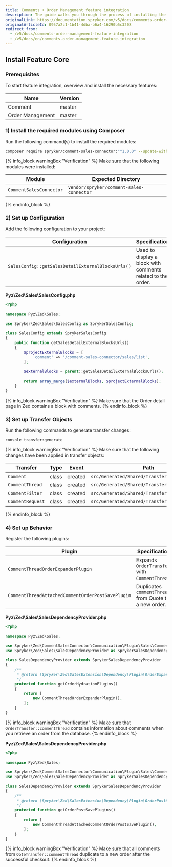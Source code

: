 ```yaml
---
title: Comments + Order Management feature integration
description: The guide walks you through the process of installing the Comments + Order Management feature into the project.
originalLink: https://documentation.spryker.com/v5/docs/comments-order-management-feature-integration
originalArticleId: 0957a2c1-1b41-4dba-b6a4-16290b5c3208
redirect_from:
  - /v5/docs/comments-order-management-feature-integration
  - /v5/docs/en/comments-order-management-feature-integration
---
```


## Install Feature Core
### Prerequisites
To start feature integration, overview and install the necessary features:

| Name | Version |
| --- | --- |
| Comment | master |
| Order Management | master |

### 1) Install the required modules using Composer
Run the following command(s) to install the required modules:

```bash
composer require spryker/comment-sales-connector:"^1.0.0" --update-with-dependencies
```
{% info_block warningBox "Verification" %}
Make sure that the following modules were installed:<table><thead><tr><th>Module</th><th>Expected Directory</th></tr></thead><tbody><tr><td>`CommentSalesConnector`</td><td>`vendor/spryker/comment-sales-connector`</td></tr></tbody></table>
{% endinfo_block %}

### 2) Set up Configuration
Add the following configuration to your project:

| Configuration | Specification | Namespace |
| --- | --- | --- |
| `SalesConfig::getSalesDetailExternalBlocksUrls()` | Used to display a block with comments related to the order. | `Pyz\Zed\Sales` |

**Pyz\Zed\Sales\SalesConfig.php**
    
```php
<?php
 
namespace Pyz\Zed\Sales;
 
use Spryker\Zed\Sales\SalesConfig as SprykerSalesConfig;
 
class SalesConfig extends SprykerSalesConfig
{
	public function getSalesDetailExternalBlocksUrls()
	{
		$projectExternalBlocks = [
			'comment' => '/comment-sales-connector/sales/list',
		];
 
		$externalBlocks = parent::getSalesDetailExternalBlocksUrls();
 
		return array_merge($externalBlocks, $projectExternalBlocks);
	}
}
```

{% info_block warningBox "Verification" %}
Make sure that the Order detail page in Zed contains a block with comments.
{% endinfo_block %}

### 3) Set up Transfer Objects
Run the following commands to generate transfer changes:

```bash
console transfer:generate
```

{% info_block warningBox "Verification" %}
Make sure that the following changes have been applied in transfer objects:<table><thead><tr><th>Transfer</th><th>Type</th><th>Event</th><th>Path</th></tr></thead><tbody><tr><td>`Comment`</td><td>class</td><td>created</td><td>`src/Generated/Shared/Transfer/Comment`</td></tr><tr><td>`CommentThread`</td><td>class</td><td>created</td><td>`src/Generated/Shared/Transfer/CommentThread`</td></tr><tr><td>`CommentFilter`</td><td>class</td><td>created</td><td>`src/Generated/Shared/Transfer/CommentFilter`</td></tr><tr><td>`CommentRequest`</td><td>class</td><td>created</td><td>`src/Generated/Shared/Transfer/CommentRequest`</td></tr></tbody></table>
{% endinfo_block %}

### 4) Set up Behavior
Register the following plugins:

| Plugin | Specification | Prerequisites | Namespace |
| --- | --- | --- | --- |
| `CommentThreadOrderExpanderPlugin` | Expands `OrderTransfer` with `CommentThread`. | None | `Spryker\Zed\CommentSalesConnector\Communication\Plugin\Sales` |
| `CommentThreadAttachedCommentOrderPostSavePlugin` | Duplicates `commentThread` from Quote to a new order. | None | `Spryker\Zed\CommentSalesConnector\Communication\Plugin\Sales` |

**Pyz\Zed\Sales\SalesDependencyProvider.php**

```php
<?php
 
namespace Pyz\Zed\Sales;
 
use Spryker\Zed\CommentSalesConnector\Communication\Plugin\Sales\CommentThreadOrderExpanderPlugin;
use Spryker\Zed\Sales\SalesDependencyProvider as SprykerSalesDependencyProvider;
 
class SalesDependencyProvider extends SprykerSalesDependencyProvider
{
	/**
	 * @return \Spryker\Zed\SalesExtension\Dependency\Plugin\OrderExpanderPluginInterface[]
	 */
	protected function getOrderHydrationPlugins()
	{
		return [
			new CommentThreadOrderExpanderPlugin(),
		];
	}
}
```

{% info_block warningBox "Verification" %}
Make sure that `OrderTransfer::commentThread` contains information about comments when you retrieve an order from the database.
{% endinfo_block %}

**Pyz\Zed\Sales\SalesDependencyProvider.php**

```php
<?php
 
namespace Pyz\Zed\Sales;
 
use Spryker\Zed\CommentSalesConnector\Communication\Plugin\Sales\CommentThreadAttachedCommentOrderPostSavePlugin;
use Spryker\Zed\Sales\SalesDependencyProvider as SprykerSalesDependencyProvider;
 
class SalesDependencyProvider extends SprykerSalesDependencyProvider
{
	/**
	 * @return \Spryker\Zed\SalesExtension\Dependency\Plugin\OrderPostSavePluginInterface[]
	 */
	protected function getOrderPostSavePlugins()
	{
		return [
			new CommentThreadAttachedCommentOrderPostSavePlugin(),
		];
	}
}
```

{% info_block warningBox "Verification" %}
Make sure that all comments from `QoteTransfer::commentThread` duplicate to a new order after the successful checkout.
{% endinfo_block %}
